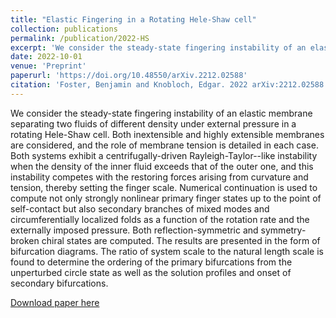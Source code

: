 ```yaml
---
title: "Elastic Fingering in a Rotating Hele-Shaw cell"
collection: publications
permalink: /publication/2022-HS
excerpt: 'We consider the steady-state fingering instability of an elastic membrane separating two fluids of different density under external pressure in a rotating Hele-Shaw cell.'
date: 2022-10-01
venue: 'Preprint'
paperurl: 'https://doi.org/10.48550/arXiv.2212.02588'
citation: 'Foster, Benjamin and Knobloch, Edgar. 2022 arXiv:2212.02588 . [preprint]'
---
```

We consider the steady-state fingering instability of an elastic membrane separating two fluids of different density under external pressure in a rotating Hele-Shaw cell. Both inextensible and highly extensible membranes are considered, and the role of membrane tension is detailed in each case. Both systems exhibit a centrifugally-driven Rayleigh-Taylor--like instability when the density of the inner fluid exceeds that of the outer one, and this instability competes with the restoring forces arising from curvature and tension, thereby setting the finger scale. Numerical continuation is used to compute not only strongly nonlinear primary finger states up to the point of self-contact but also secondary branches of mixed modes and circumferentially localized folds as a function of the rotation rate and the externally imposed pressure. Both reflection-symmetric and symmetry-broken chiral states are computed. The results are presented in the form of bifurcation diagrams. The ratio of system scale to the natural length scale is found to determine the ordering of the primary bifurcations from the unperturbed circle state as well as the solution profiles and onset of secondary bifurcations.

[Download paper here](https://doi.org/10.48550/arXiv.2212.02588)

